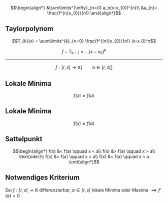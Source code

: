 
$$\begin{align*}
&\sum\limits^{\infty}_{n=0} a_n(x-x_{0})^{n}\\
&a_{n}= \frac{f^{n}x_{0}}{n!}
\end{align*}$$

## Taylorpolynom
$$T_{k}(x) = \sum\limits^{k}_{n=0} \frac{f^{(n)}x_{0}}{n!} (x-x_0)^n$$

$$f-T_{k-1} = ... (x-x_{0})^k$$

---

$$f: ]r, s[ \to \mathbb R]\qquad a \in ] r,s[]$$

## Lokale Minima

$$f(x) \ge f(a)$$

## Lokale Minima

$$f(x) \le f(a)$$

## Sattelpunkt

$$\begin{align*}
f(x) &< f(a) \qquad x < a\\
f(x) &> f(a) \qquad x > a\\
\text{oder}\\
f(x) &> f(a) \qquad x > a\\
f(x) &< f(a) \qquad x < a 
\end{align*}$$

## Notwendiges Kriterium

Sei $f: ]r, s[ \to \mathbb R$ differenzierbar, $a \in ]r, s[$ lokale Minima oder Maxima $\implies f'(a) = 0$


